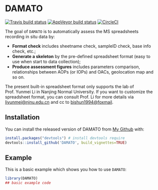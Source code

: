 
<!-- README.md is generated from README.Rmd. Please edit that file -->

# DAMATO

<!-- badges: start -->

[![Travis build
status](https://travis-ci.com/bishun945/DAMATO.svg?token=ekKczQU5ZnxJHkx55qWv&branch=master)](https://travis-ci.com/bishun945/DAMATO)
[![AppVeyor build
status](https://ci.appveyor.com/api/projects/status/ka7a4j64v11xhive?svg=true)](https://ci.appveyor.com/project/bishun945/damato)
[![CircleCI](https://circleci.com/gh/bishun945/DAMATO/tree/circleci-project-setup.svg?style=svg&circle-token=0e261ccfcb5335a249044d86bab7569c0131db7e)](https://circleci.com/gh/bishun945/DAMATO/tree/circleci-project-setup)
<!-- badges: end -->

The goal of `DAMATO` is to automatically assess the MS spreadsheets
recording in situ data by:

  - **Format check** includes sheetname check, sampleID check, base info
    check, etc.;
  - **Generate a skeleton** by the pre-defined spreadsheet format (easy
    to use when start to data collection);
  - **Produce assessment figures** includes parameters comparison,
    relationships between AOPs (or IOPs) and OACs, geolocation map and
    so on.

The present built-in spreadsheet format only supports the lab of
Prof. Yunmei Li in Nanjing Normal University. If you want to customize
the spreadsheet format, you can consult Prof. Li for more details via
<liyunmei@njnu.edu.cn> and cc to <bishun1994@foxmail>.

## Installation

You can install the released version of DAMATO from [My
Github](https://github.com/bishun945/DAMATO) with:

``` r
install.packages("devtools") # install devtools require
devtools::install_github('DAMATO', build_vignettes=TRUE)
```

## Example

This is a basic example which shows you how to use `DAMATO`:

``` r
library(DAMATO)
## basic example code
```
